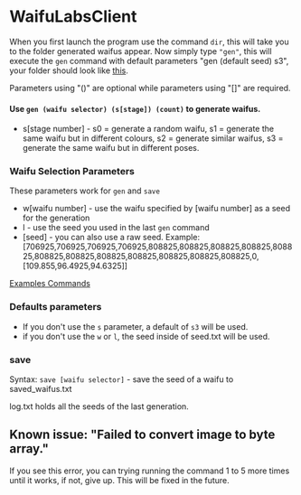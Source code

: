 # WaifuLabsClient

When you first launch the program use the command `dir`, this will take you to the folder generated waifus appear. Now simply type `"gen"`, this will execute the `gen` command with default parameters "gen (default seed) s3", your folder should look like [this](https://user-images.githubusercontent.com/66906618/147149232-9b1d9da0-0594-4721-ae49-595ca9a3c75f.png).

Parameters using "()" are optional while parameters using "[]" are required.

#### Use `gen (waifu selector) (s[stage]) (count)` to generate waifus.

* s[stage number] - s0 = generate a random waifu, s1 = generate the same waifu but in different colours, s2 = generate similar waifus, s3 = generate the same waifu but in different poses.

### Waifu Selection Parameters
These parameters work for `gen` and `save`
* w[waifu number] - use the waifu specified by [waifu number] as a seed for the generation
* l - use the seed you used in the last `gen` command
* [seed] - you can also use a raw seed. Example: [706925,706925,706925,706925,808825,808825,808825,808825,808825,808825,808825,808825,808825,808825,808825,808825,0,[109.855,96.4925,94.6325]]

[Examples Commands](https://github.com/hopto-dot/WaifuLabsClient/wiki/Example-Commands)

### Defaults parameters
* If you don't use the `s` parameter, a default of `s3` will be used.
* if you don't use the `w` or `l`, the seed inside of seed.txt will be used.

### save
Syntax: `save [waifu selector]` - save the seed of a waifu to saved_waifus.txt

log.txt holds all the seeds of the last generation.

## Known issue: "Failed to convert image to byte array."
If you see this error, you can trying running the command 1 to 5 more times until it works, if not, give up. This will be fixed in the future.
